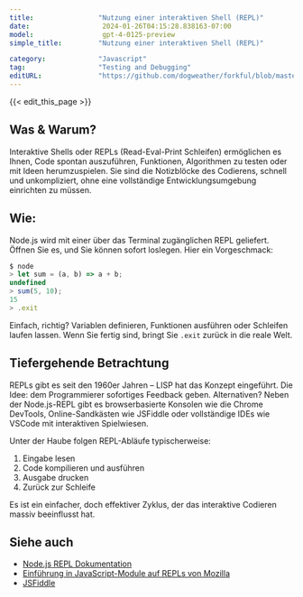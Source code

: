 ```yaml
---
title:                "Nutzung einer interaktiven Shell (REPL)"
date:                  2024-01-26T04:15:28.838163-07:00
model:                 gpt-4-0125-preview
simple_title:         "Nutzung einer interaktiven Shell (REPL)"

category:             "Javascript"
tag:                  "Testing and Debugging"
editURL:              "https://github.com/dogweather/forkful/blob/master/content/de/javascript/using-an-interactive-shell-repl.md"
---
```


{{< edit_this_page >}}

## Was & Warum?
Interaktive Shells oder REPLs (Read-Eval-Print Schleifen) ermöglichen es Ihnen, Code spontan auszuführen, Funktionen, Algorithmen zu testen oder mit Ideen herumzuspielen. Sie sind die Notizblöcke des Codierens, schnell und unkompliziert, ohne eine vollständige Entwicklungs­umgebung einrichten zu müssen.

## Wie:
Node.js wird mit einer über das Terminal zugänglichen REPL geliefert. Öffnen Sie es, und Sie können sofort loslegen. Hier ein Vorgeschmack:

```javascript
$ node
> let sum = (a, b) => a + b;
undefined
> sum(5, 10);
15
> .exit
```

Einfach, richtig? Variablen definieren, Funktionen ausführen oder Schleifen laufen lassen. Wenn Sie fertig sind, bringt Sie `.exit` zurück in die reale Welt.

## Tiefergehende Betrachtung
REPLs gibt es seit den 1960er Jahren – LISP hat das Konzept eingeführt. Die Idee: dem Programmierer sofortiges Feedback geben. Alternativen? Neben der Node.js-REPL gibt es browserbasierte Konsolen wie die Chrome DevTools, Online-Sandkästen wie JSFiddle oder vollständige IDEs wie VSCode mit interaktiven Spielwiesen.

Unter der Haube folgen REPL-Abläufe typischerweise: 
1. Eingabe lesen
2. Code kompilieren und ausführen
3. Ausgabe drucken
4. Zurück zur Schleife

Es ist ein einfacher, doch effektiver Zyklus, der das interaktive Codieren massiv beeinflusst hat.

## Siehe auch
- [Node.js REPL Dokumentation](https://nodejs.org/api/repl.html)
- [Einführung in JavaScript-Module auf REPLs von Mozilla](https://developer.mozilla.org/en-US/docs/Web/JavaScript/Guide/Modules)
- [JSFiddle](https://jsfiddle.net/)
